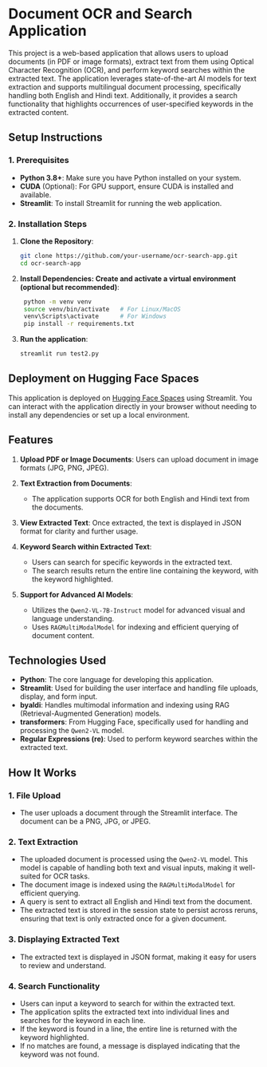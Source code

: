 # **Document OCR and Search Application**

This project is a web-based application that allows users to upload documents (in PDF or image formats), extract text from them using Optical Character Recognition (OCR), and perform keyword searches within the extracted text. The application leverages state-of-the-art AI models for text extraction and supports multilingual document processing, specifically handling both English and Hindi text. Additionally, it provides a search functionality that highlights occurrences of user-specified keywords in the extracted content.

## **Setup Instructions**

### **1. Prerequisites**
   - **Python 3.8+**: Make sure you have Python installed on your system.
   - **CUDA** (Optional): For GPU support, ensure CUDA is installed and available.
   - **Streamlit**: To install Streamlit for running the web application.

### **2. Installation Steps**

1. **Clone the Repository**:
   ```bash
   git clone https://github.com/your-username/ocr-search-app.git
   cd ocr-search-app
2. **Install Dependencies: Create and activate a virtual environment (optional but recommended)**:
   ```bash
    python -m venv venv
    source venv/bin/activate   # For Linux/MacOS
    venv\Scripts\activate      # For Windows
    pip install -r requirements.txt
3. **Run the application**:
   ```bash
   streamlit run test2.py

## **Deployment on Hugging Face Spaces**

This application is deployed on [Hugging Face Spaces](https://huggingface.co/spaces/anvi27/ocr) using Streamlit. You can interact with the application directly in your browser without needing to install any dependencies or set up a local environment.

## **Features**

1. **Upload PDF or Image Documents**: Users can upload document in image formats (JPG, PNG, JPEG).
   
2. **Text Extraction from Documents**: 
   - The application supports OCR for both English and Hindi text from the documents.

3. **View Extracted Text**: Once extracted, the text is displayed in JSON format for clarity and further usage.

4. **Keyword Search within Extracted Text**: 
   - Users can search for specific keywords in the extracted text.
   - The search results return the entire line containing the keyword, with the keyword highlighted.

5. **Support for Advanced AI Models**: 
   - Utilizes the `Qwen2-VL-7B-Instruct` model for advanced visual and language understanding.
   - Uses `RAGMultiModalModel` for indexing and efficient querying of document content.

## **Technologies Used**

- **Python**: The core language for developing this application.
- **Streamlit**: Used for building the user interface and handling file uploads, display, and form input.
- **byaldi**: Handles multimodal information and indexing using RAG (Retrieval-Augmented Generation) models.
- **transformers**: From Hugging Face, specifically used for handling and processing the `Qwen2-VL` model.
- **Regular Expressions (re)**: Used to perform keyword searches within the extracted text.

## **How It Works**

### 1. **File Upload**
   - The user uploads a document through the Streamlit interface. The document can be a PNG, JPG, or JPEG.
     
### 2. **Text Extraction**
   - The uploaded document is processed using the `Qwen2-VL` model. This model is capable of handling both text and visual inputs, making it well-suited for OCR tasks.
   - The document image is indexed using the `RAGMultiModalModel` for efficient querying.
   - A query is sent to extract all English and Hindi text from the document.
   - The extracted text is stored in the session state to persist across reruns, ensuring that text is only extracted once for a given document.

### 3. **Displaying Extracted Text**
   - The extracted text is displayed in JSON format, making it easy for users to review and understand.

### 4. **Search Functionality**
   - Users can input a keyword to search for within the extracted text.
   - The application splits the extracted text into individual lines and searches for the keyword in each line.
   - If the keyword is found in a line, the entire line is returned with the keyword highlighted.
   - If no matches are found, a message is displayed indicating that the keyword was not found.

